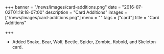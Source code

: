 +++
banner = "/news/images/card-additions.png"
date = "2016-07-02T01:19:18-07:00"
description = "Card Additions"
images = ["/news/images/card-additions.png"]
menu = ""
tags = ["card"]
title = "Card Additions"

+++
* Added Snake, Bear, Wolf, Beetle, Spider, Zombie, Kobold, and Skeleton card.
<!--more-->